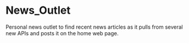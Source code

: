 # News_Outlet
Personal news outlet to find recent news articles as it pulls from several new APIs and posts it on the home web page.
